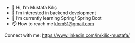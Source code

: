 - 👋 Hi, I’m Mustafa Kılıç
- 👀 I’m interested in backend development
- 🌱 I’m currently learning Spring/ Spring Boot 
- 📫 How to reach me klcm51@gmail.com

Connect with me:
https://www.linkedin.com/in/kilic-mustafa/
<!---
mfklc/mfklc is a ✨ special ✨ repository because its `README.md` (this file) appears on your GitHub profile.
You can click the Preview link to take a look at your changes.
--->

